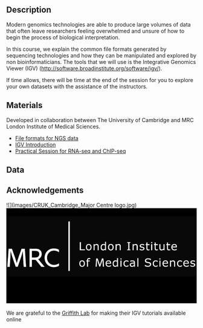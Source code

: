 

## Description

Modern genomics technologies are able to produce large volumes of data that often leave researchers feeling overwhelmed and unsure of how to begin the process of biological interpretation.

In this course, we explain the common file formats generated by sequencing technologies and how they can be manipulated and explored by non bioinformaticians. The tools that we will use is the Integrative Genomics Viewer (IGV) (http://software.broadinstitute.org/software/igv/).

If time allows, there will be time at the end of the session for you to explore your own datasets with the assistance of the instructors.



## Materials

Developed in collaboration between The University of Cambridge and MRC London Institute of Medical Sciences.

- [File formats for NGS data](http://mrccsc.github.io/genomic_formats/genomicFileFormats.html)
- [IGV Introduction](http://mrccsc.github.io/IGV_course/igv.html)
- [Practical Session for RNA-seq and ChIP-seq](IGV-practical.md)


## Data


## Acknowledgements

![](images/CRUK_Cambridge_Major Centre logo.jpg)
![](images/original-logo-Jan3rd.jpeg)

We are grateful to the [Griffith Lab](http://genome.wustl.edu/people/groups/detail/griffith-lab/) for making their IGV tutorials available online
